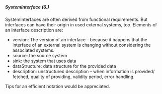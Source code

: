 ##### SystemInterface (6.)
SystemInterfaces are often derived from functional requirements. But interfaces can have their origin in used external systems, too. 
Elements of an interface description are:
* version: The version of an interface – because it happens that the interface of an external system is changing without considering the associated systems.
* source: the source system
* sink: the system that uses data
* dataStructure: data structure for the provided data
* description: unstructured description – when information is provided/ fetched, quality of providing, validity period, error handling. 

Tips for an efficient notation would be appreciated.